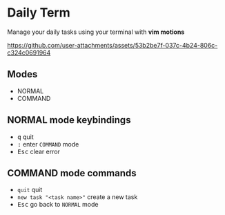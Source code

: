 # Daily Term

Manage your daily tasks using your terminal with **vim motions**

https://github.com/user-attachments/assets/53b2be7f-037c-4b24-806c-c324c0691964

## Modes

- NORMAL
- COMMAND

## NORMAL mode keybindings

- <kbd>q</kbd> quit
- <kbd>:</kbd> enter `COMMAND` mode
- <kbd>Esc</kbd> clear error

## COMMAND mode commands

- `quit` quit
- `new task "<task name>"` create a new task
- <kbd>Esc</kbd> go back to `NORMAL` mode
